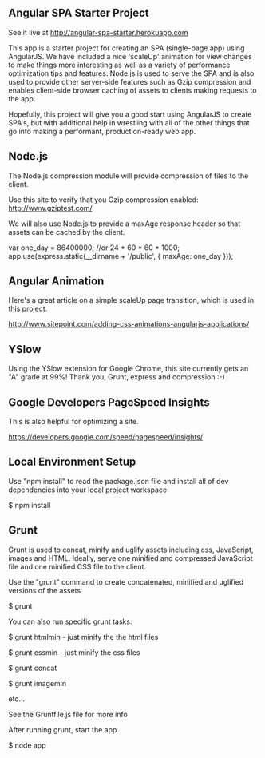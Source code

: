 
Angular SPA Starter Project
------------------

See it live at http://angular-spa-starter.herokuapp.com

This app is a starter project for creating an SPA (single-page app) using AngularJS. We have included a nice 'scaleUp' animation for view changes to make things more interesting as well as a variety of performance optimization tips and features. Node.js is used to serve the SPA and is also used to provide other server-side features such as Gzip compression and enables client-side browser caching of assets to clients making requests to the app. 

Hopefully, this project will give you a good start using AngularJS to create SPA's, but with additional help in wrestling with all of the other things that go into making a performant, production-ready web app.


Node.js
-------------------

The Node.js compression module will provide compression of files to the client. 

Use this site to verify that you Gzip compression enabled: http://www.gziptest.com/

We will also use Node.js to provide a maxAge response header so that assets can be cached by the client.

var one_day = 86400000; //or 24 * 60 * 60 * 1000;
app.use(express.static(__dirname + '/public', { maxAge: one_day }));

Angular Animation
------------------

Here's a great article on a simple scaleUp page transition, which is used in this project.

http://www.sitepoint.com/adding-css-animations-angularjs-applications/


YSlow
------------------
Using the YSlow extension for Google Chrome, this site currently gets an "A" grade at 99%! Thank you, Grunt, express and compression :-)


Google Developers PageSpeed Insights
------------------
This is also helpful for optimizing a site.

https://developers.google.com/speed/pagespeed/insights/



Local Environment Setup
------------------
Use "npm install" to read the package.json file and install all of dev dependencies into your local project workspace

$ npm install


Grunt
-------------------

Grunt is used to concat, minify and uglify assets including css, JavaScript, images and HTML. Ideally, serve one minified and compressed JavaScript file and one minified CSS file to the client. 

Use the "grunt" command to create concatenated, minified and uglified versions of the assets 

$ grunt 

You can also run specific grunt tasks:

$ grunt htmlmin - just minify the the html files

$ grunt cssmin - just minify the css files

$ grunt concat

$ grunt imagemin

etc...

See the Gruntfile.js file for more info


After running grunt, start the app

$ node app




